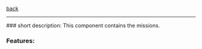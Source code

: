 [back](../components.md)
<hr>
### short description:
This component contains the missions.

### Features:
